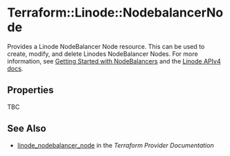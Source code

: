 # Terraform::Linode::NodebalancerNode

Provides a Linode NodeBalancer Node resource.  This can be used to create, modify, and delete Linodes NodeBalancer Nodes.
For more information, see [Getting Started with NodeBalancers](https://www.linode.com/docs/platform/nodebalancer/getting-started-with-nodebalancers/) and the [Linode APIv4 docs](https://developers.linode.com/api/v4#operation/createNodeBalancerNode).

## Properties

TBC

## See Also

* [linode_nodebalancer_node](https://www.terraform.io/docs/providers/linode/r/nodebalancer_node.html) in the _Terraform Provider Documentation_